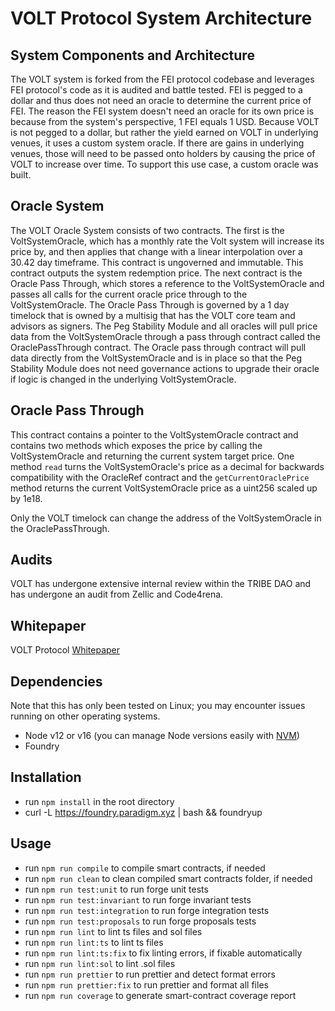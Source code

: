 # VOLT Protocol System Architecture

## System Components and Architecture

The VOLT system is forked from the FEI protocol codebase and leverages FEI protocol's code as it is audited and battle tested. FEI is pegged to a dollar and thus does not need an oracle to determine the current price of FEI. The reason the FEI system doesn't need an oracle for its own price is because from the system's perspective, 1 FEI equals 1 USD. Because VOLT is not pegged to a dollar, but rather the yield earned on VOLT in underlying venues, it uses a custom system oracle. If there are gains in underlying venues, those will need to be passed onto holders by causing the price of VOLT to increase over time. To support this use case, a custom oracle was built.

## Oracle System

The VOLT Oracle System consists of two contracts. The first is the VoltSystemOracle, which has a monthly rate the Volt system will increase its price by, and then applies that change with a linear interpolation over a 30.42 day timeframe. This contract is ungoverned and immutable. This contract outputs the system redemption price. The next contract is the Oracle Pass Through, which stores a reference to the VoltSystemOracle and passes all calls for the current oracle price through to the VoltSystemOracle. The Oracle Pass Through is governed by a 1 day timelock that is owned by a multisig that has the VOLT core team and advisors as signers.
The Peg Stability Module and all oracles will pull price data from the VoltSystemOracle through a pass through contract called the OraclePassThrough contract. The Oracle pass through contract will pull data directly from the VoltSystemOracle and is in place so that the Peg Stability Module does not need governance actions to upgrade their oracle if logic is changed in the underlying VoltSystemOracle.

## Oracle Pass Through
This contract contains a pointer to the VoltSystemOracle contract and contains two methods which exposes the price by calling the VoltSystemOracle and returning the current system target price. One method `read` turns the VoltSystemOracle's price as a decimal for backwards compatibility with the OracleRef contract and the `getCurrentOraclePrice` method returns the current VoltSystemOracle price as a uint256 scaled up by 1e18.

Only the VOLT timelock can change the address of the VoltSystemOracle in the OraclePassThrough.

## Audits

VOLT has undergone extensive internal review within the TRIBE DAO and has undergone an audit from Zellic and Code4rena.

## Whitepaper
VOLT Protocol [Whitepaper](https://github.com/volt-protocol/whitepaper)

## Dependencies
 Note that this has only been tested on Linux; you may encounter issues running on other operating systems.
 
 - Node v12 or v16 (you can manage Node versions easily with [NVM](https://github.com/nvm-sh/nvm))
 - Foundry

## Installation
 - run `npm install` in the root directory
 - curl -L https://foundry.paradigm.xyz | bash && foundryup

## Usage
 - run `npm run compile` to compile smart contracts, if needed
 - run `npm run clean` to clean compiled smart contracts folder, if needed
 - run `npm run test:unit` to run forge unit tests
 - run `npm run test:invariant` to run forge invariant tests
 - run `npm run test:integration` to run forge integration tests
 - run `npm run test:proposals` to run forge proposals tests
 - run `npm run lint` to lint ts files and sol files
 - run `npm run lint:ts` to lint ts files
 - run `npm run lint:ts:fix` to fix linting errors, if fixable automatically
 - run `npm run lint:sol` to lint .sol files
 - run `npm run prettier` to run prettier and detect format errors
 - run `npm run prettier:fix` to run prettier and format all files
 - run `npm run coverage` to generate smart-contract coverage report
